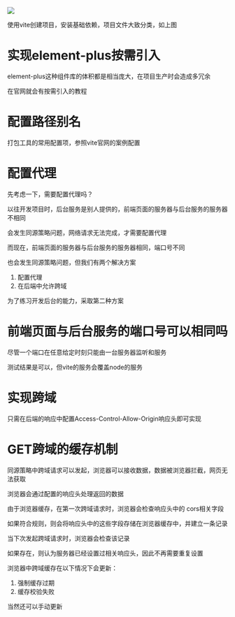 ![](D:\Project\purchase\项目开发流程加个人总结\img\npm.png)

使用vite创建项目，安装基础依赖，项目文件大致分类，如上图



# 实现element-plus按需引入

element-plus这种组件库的体积都是相当庞大，在项目生产时会造成多冗余

在官网就会有按需引入的教程



# 配置路径别名

打包工具的常用配置项，参照vite官网的案例配置



# 配置代理

先考虑一下，需要配置代理吗？

以往开发项目时，后台服务是别人提供的，前端页面的服务器与后台服务的服务器不相同

会发生同源策略问题，网络请求无法完成，才需要配置代理

而现在，前端页面的服务器与后台服务的服务器相同，端口号不同

也会发生同源策略问题，但我们有两个解决方案

1. 配置代理
2. 在后端中允许跨域

为了练习开发后台的能力，采取第二种方案



# 前端页面与后台服务的端口号可以相同吗

尽管一个端口在任意给定时刻只能由一台服务器监听和服务

测试结果是可以，但vite的服务会覆盖node的服务



# 实现跨域

只需在后端的响应中配置Access-Control-Allow-Origin响应头即可实现



# GET跨域的缓存机制

同源策略中跨域请求可以发起，浏览器可以接收数据，数据被浏览器拦截，网页无法获取

浏览器会通过配置的响应头处理返回的数据

由于浏览器缓存，在第一次跨域请求时，浏览器会检查响应头中的 cors相关字段

如果符合规则，则会将响应头中的这些字段存储在浏览器缓存中，并建立一条记录

当下次发起跨域请求时，浏览器会检查该记录

如果存在，则认为服务器已经设置过相关响应头，因此不再需要重复设置



浏览器中跨域缓存在以下情况下会更新：

1. 强制缓存过期
2. 缓存校验失败

当然还可以手动更新

